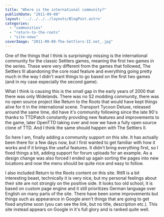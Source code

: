 ```yaml
---
title: "Where is the international community?"
publishDate: "2011-09-08"
layout: '../../../../layouts/BlogPost.astro'
categories: 
  - "communities"
  - "return-to-the-roots"
  - "site-news"
coverImage: "2011-09-08-The-Settlers-II.net_.jpg"
---
```


One of the things that I think is surprisingly missing is the international community for the classic Settlers games, meaning the first two games in the series. These were very different from the games that followed, The Settlers III abandoning the core road feature and everything going pretty much in the way I didn't want things to go based on the first two games (and in my case especially the second game).

What I think is causing this is the small gap in the early years of 2000 that there was only Widelands. There was no S2 modding community, there was no open source project like Return to the Roots that would have kept things alive for it in the international scene. Transport Tycoon Deluxe, released around the same time, did have it's community following since the late 90's thanks to TTDPatch constantly providing new features and improvements to the game, later OpenTTD taking over and now we have a fully open source clone of TTD. And I think the same should happen with The Settlers II.

So here I am, finally adding a community support on this site. It has actually been there for a few days now, but I first wanted to get familiar with how it works and if it brings the useful features. It didn't bring everything first, so I fixed things a bit, adding support for forum uploads for an example. As a design change was also forced I ended up again sorting the pages into new locations and now the menu should be quite nice and easy to follow.

I also included Return to the Roots content on this site. RttR is a bit interesting beast, technically it is very nice, but my personal feelings about their site are not strongly on the positive side. It looks too old school, it is based on custom page engine and it still prioritizes German language over English on many parts of the site. There have been some improvements but things such as appearance in Google aren't things that are going to get fixed anytime soon (you can see the link, but no title, description etc.). This site instead appears on Google in it's full glory and is ranked quite well.
